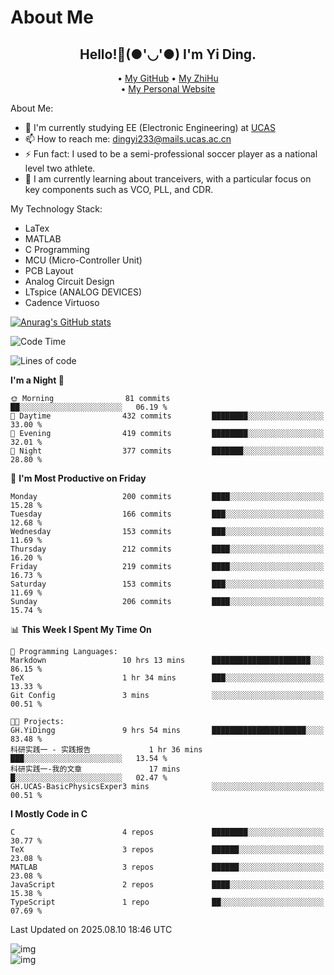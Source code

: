 # About Me

<h2 style="text-align:center;"> Hello!👋(●'◡'●) I'm Yi Ding.</h2>

<div style="text-align:center;">
  • <a href="https://github.com/YiDingg">My GitHub</a>
  • <a href="https://www.zhihu.com/people/YiDingg">My ZhiHu</a><br>
  • <a href="https://yidingg.github.io/YiDingg">My Personal Website</a><br>
</div>

About Me:
- 🔭 I'm currently studying EE (Electronic Engineering) at [UCAS](https://www.ucas.ac.cn/)
- 📫 How to reach me: dingyi233@mails.ucas.ac.cn
- ⚡ Fun fact: I used to be a semi-professional soccer player as a national level two athlete.
- 🌱 I am currently learning about tranceivers, with a particular focus on key components such as VCO, PLL, and CDR.

My Technology Stack: 
- LaTex
- MATLAB
- C Programming
- MCU (Micro-Controller Unit)
- PCB Layout
- Analog Circuit Design
- LTspice (ANALOG DEVICES)
- Cadence Virtuoso


[![Anurag's GitHub stats](https://github-readme-stats.vercel.app/api?username=YiDingg)](https://github.com/anuraghazra/github-readme-stats)

<!--START_SECTION:waka-->
![Code Time](http://img.shields.io/badge/Code%20Time-1%2C460%20hrs%2036%20mins-blue)

![Lines of code](https://img.shields.io/badge/From%20Hello%20World%20I%27ve%20Written-3.6%20million%20lines%20of%20code-blue)

**I'm a Night 🦉** 

```text
🌞 Morning                81 commits          ██░░░░░░░░░░░░░░░░░░░░░░░   06.19 % 
🌆 Daytime                432 commits         ████████░░░░░░░░░░░░░░░░░   33.00 % 
🌃 Evening                419 commits         ████████░░░░░░░░░░░░░░░░░   32.01 % 
🌙 Night                  377 commits         ███████░░░░░░░░░░░░░░░░░░   28.80 % 
```
📅 **I'm Most Productive on Friday** 

```text
Monday                   200 commits         ████░░░░░░░░░░░░░░░░░░░░░   15.28 % 
Tuesday                  166 commits         ███░░░░░░░░░░░░░░░░░░░░░░   12.68 % 
Wednesday                153 commits         ███░░░░░░░░░░░░░░░░░░░░░░   11.69 % 
Thursday                 212 commits         ████░░░░░░░░░░░░░░░░░░░░░   16.20 % 
Friday                   219 commits         ████░░░░░░░░░░░░░░░░░░░░░   16.73 % 
Saturday                 153 commits         ███░░░░░░░░░░░░░░░░░░░░░░   11.69 % 
Sunday                   206 commits         ████░░░░░░░░░░░░░░░░░░░░░   15.74 % 
```


📊 **This Week I Spent My Time On** 

```text
💬 Programming Languages: 
Markdown                 10 hrs 13 mins      ██████████████████████░░░   86.15 % 
TeX                      1 hr 34 mins        ███░░░░░░░░░░░░░░░░░░░░░░   13.33 % 
Git Config               3 mins              ░░░░░░░░░░░░░░░░░░░░░░░░░   00.51 % 

🐱‍💻 Projects: 
GH.YiDingg               9 hrs 54 mins       █████████████████████░░░░   83.48 % 
科研实践一 - 实践报告             1 hr 36 mins        ███░░░░░░░░░░░░░░░░░░░░░░   13.54 % 
科研实践一-我的文章               17 mins             █░░░░░░░░░░░░░░░░░░░░░░░░   02.47 % 
GH.UCAS-BasicPhysicsExper3 mins              ░░░░░░░░░░░░░░░░░░░░░░░░░   00.51 % 
```

**I Mostly Code in C** 

```text
C                        4 repos             ████████░░░░░░░░░░░░░░░░░   30.77 % 
TeX                      3 repos             ██████░░░░░░░░░░░░░░░░░░░   23.08 % 
MATLAB                   3 repos             ██████░░░░░░░░░░░░░░░░░░░   23.08 % 
JavaScript               2 repos             ████░░░░░░░░░░░░░░░░░░░░░   15.38 % 
TypeScript               1 repo              ██░░░░░░░░░░░░░░░░░░░░░░░   07.69 % 
```




 Last Updated on 2025.08.10 18:46 UTC
<!--END_SECTION:waka-->

<!-- Coding activity over the last year -->
<div class='center'><img src='https://wakatime.com/share/@YiDingg/260601e0-8e46-41ab-9832-d4d0ae5fd0bd.svg' alt='img'/></div>

<!-- Languages over the last year -->
<div class='center'><img src='https://wakatime.com/share/@YiDingg/99546fa3-4cc3-4808-ab6e-13f38e27aba1.svg' alt='img'/></div>
